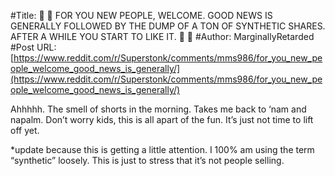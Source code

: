 #Title: 🦍 🚀 FOR YOU NEW PEOPLE, WELCOME. GOOD NEWS IS GENERALLY FOLLOWED BY THE DUMP OF A TON OF SYNTHETIC SHARES. AFTER A WHILE YOU START TO LIKE IT. 🦍 🚀
#Author: MarginallyRetarded
#Post URL: [https://www.reddit.com/r/Superstonk/comments/mms986/for_you_new_people_welcome_good_news_is_generally/](https://www.reddit.com/r/Superstonk/comments/mms986/for_you_new_people_welcome_good_news_is_generally/)


Ahhhhh. The smell of shorts in the morning. Takes me back to ‘nam and napalm. Don’t worry kids, this is all apart of the fun. It’s just not time to lift off yet.

*update because this is getting a little attention. I 100% am using the term “synthetic” loosely. This is just to stress that it’s not people selling.